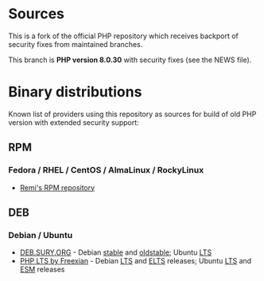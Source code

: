 # Sources

This is a fork of the official PHP repository which receives backport of security fixes from maintained branches.

This branch is **PHP version 8.0.30** with security fixes (see the NEWS file).

# Binary distributions

Known list of providers using this repository as sources for build of old PHP version with extended security support:

## RPM

### Fedora / RHEL / CentOS / AlmaLinux / RockyLinux

* [Remi's RPM repository](https://rpms.remirepo.net/)

## DEB

### Debian / Ubuntu

* [DEB.SURY.ORG](https://deb.sury.org) - Debian [stable](https://wiki.debian.org/DebianStable) and [oldstable](https://wiki.debian.org/DebianOldStable); Ubuntu [LTS](https://ubuntu.com/about/release-cycle)
* [PHP LTS by Freexian](https://www.freexian.com/lts/php/) - Debian [LTS](https://wiki.debian.org/LTS) and [ELTS](https://wiki.debian.org/LTS/Extended) releases; Ubuntu [LTS](https://ubuntu.com/about/release-cycle) and [ESM](https://ubuntu.com/security/esm) releases
